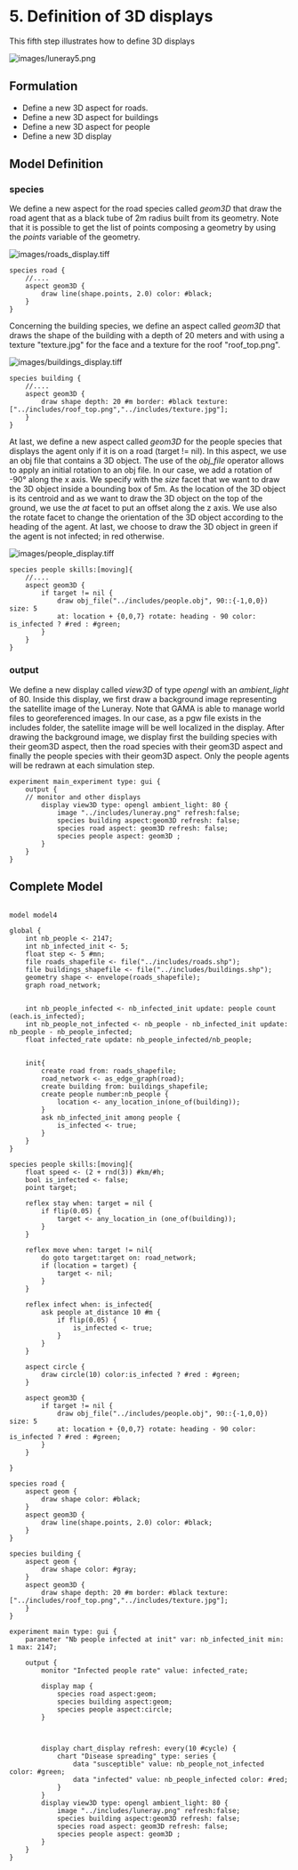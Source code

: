 # 5. Definition of 3D displays
This fifth step illustrates how to define 3D displays


![images/luneray5.png](resources/images/tutorials/luneray5.png)




## Formulation
  * Define a new 3D aspect for roads.
  * Define a new 3D aspect for buildings
  * Define a new 3D aspect for people
  * Define a new 3D display 

## Model Definition

### species

We define a new aspect for the road species called _geom3D_ that draw the road agent that as a black tube of 2m radius built from its geometry. Note that it is possible to get the list of points composing a geometry by using the _points_ variable of the geometry. 

![images/roads_display.tiff](resources/images/tutorials/roads_display.tiff)

```
species road {
	//....
	aspect geom3D {
		draw line(shape.points, 2.0) color: #black;
	}
}
```

Concerning the building species, we define an aspect called _geom3D_ that draws the shape of the building with a depth of 20 meters and with using a texture "texture.jpg" for the face and a texture for the roof "roof\_top.png".

![images/buildings_display.tiff](resources/images/tutorials/buildings_display.tiff)

```
species building {
	//....
	aspect geom3D {
		draw shape depth: 20 #m border: #black texture:["../includes/roof_top.png","../includes/texture.jpg"];
	}
}
```
At last, we define a new aspect called _geom3D_ for the people species that displays the agent only if it is on a road (target != nil). In this aspect, we use an obj file that contains a 3D object. The use of the _obj\_file_ operator allows to apply an initial rotation to an obj file. In our case, we add a rotation of -90° along the x axis. We specify with the _size_ facet that we want to draw the 3D object inside a bounding box of 5m. As the location of the 3D object is its centroid and as we want to draw the 3D object on the top of the ground, we use the _at_ facet to put an offset along the z axis. We use also the rotate facet to change the orientation of the 3D object according to the heading of the agent. At last, we choose to draw the 3D object in green if the agent is not infected; in red otherwise.

![images/people_display.tiff](resources/images/tutorials/people_display.tiff)

```
species people skills:[moving]{		
	//....
	aspect geom3D {
		if target != nil {
			draw obj_file("../includes/people.obj", 90::{-1,0,0}) size: 5
			at: location + {0,0,7} rotate: heading - 90 color: is_infected ? #red : #green;
		}
	}
}
```

### output

We define a new display called _view3D_ of type _opengl_ with an _ambient\_light_ of 80. Inside this display, we first draw a background image representing the satellite image of the Luneray. Note that GAMA is able to manage world files to georeferenced images. In our case, as a pgw file exists in the includes folder, the satellite image will be well localized in the display. After drawing the background image, we display first the building species with their geom3D aspect, then the road species with their geom3D aspect and finally the people species with their geom3D aspect. Only the people agents will be redrawn at each simulation step.


```
experiment main_experiment type: gui {
	output {
	// monitor and other displays	
		display view3D type: opengl ambient_light: 80 {
			image "../includes/luneray.png" refresh:false; 
			species building aspect:geom3D refresh: false;
			species road aspect: geom3D refresh: false;
			species people aspect: geom3D ; 
		}
	}
}
```
## Complete Model

```

model model4

global {
	int nb_people <- 2147;
	int nb_infected_init <- 5;
	float step <- 5 #mn;
	file roads_shapefile <- file("../includes/roads.shp");
	file buildings_shapefile <- file("../includes/buildings.shp");
	geometry shape <- envelope(roads_shapefile);	
	graph road_network;
	
	
	int nb_people_infected <- nb_infected_init update: people count (each.is_infected);
	int nb_people_not_infected <- nb_people - nb_infected_init update: nb_people - nb_people_infected;
	float infected_rate update: nb_people_infected/nb_people;
	
	
	init{
		create road from: roads_shapefile;
		road_network <- as_edge_graph(road);		
		create building from: buildings_shapefile;
		create people number:nb_people {
			location <- any_location_in(one_of(building));				
		}
		ask nb_infected_init among people {
			is_infected <- true;
		}
	}
}

species people skills:[moving]{		
	float speed <- (2 + rnd(3)) #km/#h;
	bool is_infected <- false;
	point target;
	
	reflex stay when: target = nil {
		if flip(0.05) {
			target <- any_location_in (one_of(building));
		}
	}
		
	reflex move when: target != nil{
		do goto target:target on: road_network;
		if (location = target) {
			target <- nil;
		} 
	}

	reflex infect when: is_infected{
		ask people at_distance 10 #m {
			if flip(0.05) {
				is_infected <- true;
			}
		}
	}
	
	aspect circle {
		draw circle(10) color:is_infected ? #red : #green;
	}
	
	aspect geom3D {
		if target != nil {
			draw obj_file("../includes/people.obj", 90::{-1,0,0}) size: 5
			at: location + {0,0,7} rotate: heading - 90 color: is_infected ? #red : #green;
		}
	}
	
}

species road {
	aspect geom {
		draw shape color: #black;
	}
	aspect geom3D {
		draw line(shape.points, 2.0) color: #black;
	}
}

species building {
	aspect geom {
		draw shape color: #gray;
	}
	aspect geom3D {
		draw shape depth: 20 #m border: #black texture:["../includes/roof_top.png","../includes/texture.jpg"];
	}
}

experiment main type: gui {
	parameter "Nb people infected at init" var: nb_infected_init min: 1 max: 2147;

	output {
		monitor "Infected people rate" value: infected_rate;
		
		display map {
			species road aspect:geom;
			species building aspect:geom;
			species people aspect:circle;			
		}
		
		
		
		display chart_display refresh: every(10 #cycle) {
			chart "Disease spreading" type: series {
				data "susceptible" value: nb_people_not_infected color: #green;
				data "infected" value: nb_people_infected color: #red;
			}
		}
		display view3D type: opengl ambient_light: 80 {
			image "../includes/luneray.png" refresh:false; 
			species building aspect:geom3D refresh: false;
			species road aspect: geom3D refresh: false;
			species people aspect: geom3D ; 
		}
	}
}
```